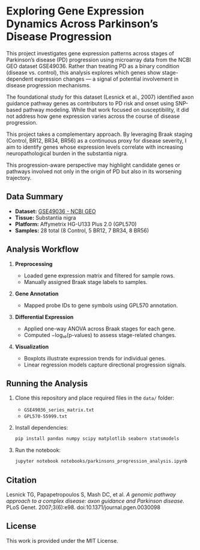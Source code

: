 # Exploring Gene Expression Dynamics Across Parkinson’s Disease Progression

This project investigates gene expression patterns across stages of Parkinson’s disease (PD) progression using microarray data from the NCBI GEO dataset GSE49036. Rather than treating PD as a binary condition (disease vs. control), this analysis explores which genes show stage-dependent expression changes — a signal of potential involvement in disease progression mechanisms.

The foundational study for this dataset (Lesnick et al., 2007) identified axon guidance pathway genes as contributors to PD risk and onset using SNP-based pathway modeling. While that work focused on susceptibility, it did not address how gene expression varies across the course of disease progression.

This project takes a complementary approach. By leveraging Braak staging (Control, BR12, BR34, BR56) as a continuous proxy for disease severity, I aim to identify genes whose expression levels correlate with increasing neuropathological burden in the substantia nigra.

This progression-aware perspective may highlight candidate genes or pathways involved not only in the origin of PD but also in its worsening trajectory.

## Data Summary

- **Dataset:** [GSE49036 - NCBI GEO](https://www.ncbi.nlm.nih.gov/geo/query/acc.cgi?acc=GSE49036)
- **Tissue:** Substantia nigra
- **Platform:** Affymetrix HG-U133 Plus 2.0 (GPL570)
- **Samples:** 28 total (8 Control, 5 BR12, 7 BR34, 8 BR56)

## Analysis Workflow

1. **Preprocessing**
   - Loaded gene expression matrix and filtered for sample rows.
   - Manually assigned Braak stage labels to samples.

2. **Gene Annotation**
   - Mapped probe IDs to gene symbols using GPL570 annotation.

3. **Differential Expression**
   - Applied one-way ANOVA across Braak stages for each gene.
   - Computed −log₁₀(p-values) to assess stage-related changes.

4. **Visualization**
   - Boxplots illustrate expression trends for individual genes.
   - Linear regression models capture directional progression signals.


## Running the Analysis

1. Clone this repository and place required files in the `data/` folder:
   - `GSE49036_series_matrix.txt`
   - `GPL570-55999.txt`

2. Install dependencies:
   ```bash
   pip install pandas numpy scipy matplotlib seaborn statsmodels
   ```

3. Run the notebook:
   ```bash
   jupyter notebook notebooks/parkinsons_progression_analysis.ipynb
   ```

## Citation

Lesnick TG, Papapetropoulos S, Mash DC, et al. *A genomic pathway approach to a complex disease: axon guidance and Parkinson disease.* PLoS Genet. 2007;3(6):e98. doi:10.1371/journal.pgen.0030098

## License

This work is provided under the MIT License.